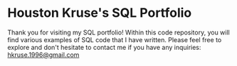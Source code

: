 # Houston Kruse's SQL Portfolio #

Thank you for visiting my SQL portfolio! Within this code repository, you will find various examples of SQL code that I have written. Please feel free to explore and don't hesitate to contact me if you have any inquiries: hkruse.1996@gmail.com
